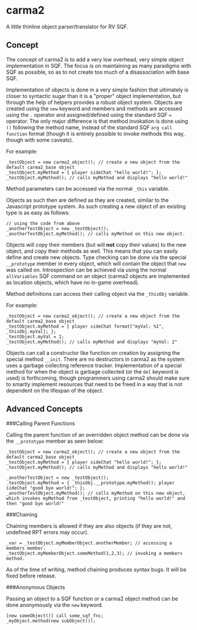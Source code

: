 # carma2

A little thinline object parser/translator for RV SQF.

## Concept

The concept of carma2 is to add a very low overhead, very simple object implementation in SQF. The focus is on maintaining as many paradigms with SQF as possible, so as to not create too much of a disassociation with base SQF.

Implementation of objects is done in a very simple fashion that ultimately is closer to syntactic sugar than it is a "proper" object implementation, but through the help of helpers provides a robust object system. Objects are created using the `new` keyword and members and methods are accessed using the `.` operator and assigned/defined using the standard SQF `=` operator. The only major difference is that method invokation is done using `()` following the method name, instead of the standard SQF `arg call function` format (though it is entirely possible to invoke methods this way, though with some caveats). 

For example:
```
_testObject = new carma2_object(); // create a new object from the default carma2_base object
_testObject.myMethod = { player sideChat "hello world!"; };
_testObject.myMethod(); // calls myMethod and displays "hello world!"
```

Method parameters can be accessed via the normal `_this` variable.

Objects as such then are defined as they are created, similar to the Javascript prototype system. As such creating a new object of an existing type is as easy as follows:

```
// using the code from above
_anotherTestObject = new _testObject();
_anotherTestObject.myMethod(); // calls myMethod on this new object.
```

Objects will copy their members (but will **not** copy their values) to the new object, and copy their methods as well. This means that you can easily define and create new objects. Type checking can be done via the special `__prototype` member in every object, which will contain the object that `new` was called on. Introspection can be achieved via using the normal `allVariables` SQF command on an object (carma2 objects are implemented as location objects, which have no in-game overhead).

Method definitions can access their calling object via the `_thisObj` variable.

For example:
```
_testObject = new carma2_object(); // create a new object from the default carma2_base object
_testObject.myMethod = { player sideChat format["myVal: %1", _thisObj.myVal]; };
_testObject.myVal = 2;
_testObject.myMethod(); // calls myMethod and displays "myVal: 2"
```

Objects can call a constructor like function on creation by assigning the special method `__init`. There are no destructors in carma2 as the system uses a garbage collecting reference tracker. Implementation of a special method for when the object is garbage collected (or the `del` keyword is used) is forthcoming, though programmers using carma2 should make sure to smartly implement resources that need to be freed in a way that is not dependent on the lifespan of the object.

## Advanced Concepts

###Calling Parent Functions

Calling the parent function of an overridden object method can be done via the `__prototype` member as seen below:
```
_testObject = new carma2_object(); // create a new object from the default carma2_base object
_testObject.myMethod = { player sideChat "hello world!"; };
_testObject.myMethod(); // calls myMethod and displays "hello world!"

_anotherTestObject = new _testObject();
_testObject.myMethod = { _thisObj.__prototype.myMethod(); player sideChat "good bye world!"; };
_anotherTestObject.myMethod(); // calls myMethod on this new object, which invokes myMethod from _testObject, printing "hello world!" and then "good bye world!"
```

###Chaining

Chaining members is allowed if they are also objects (if they are not, undefined RPT errors may occur).
```
_var = _testObject.myMemberObject.anotherMember; // accessing a members member.
_testObject.myMemberObject.someMethod(1,2,3); // invoking a members method.
```

As of the time of writing, method chaining produces syntax bugs. It will be fixed before release.

###Anonymous Objects

Passing an object to a SQF function or a carma2 object method can be done anonymously via the `new` keyword.
```
[new someObject()] call some_sqf_fnc;
_myObject.method(new subObject());